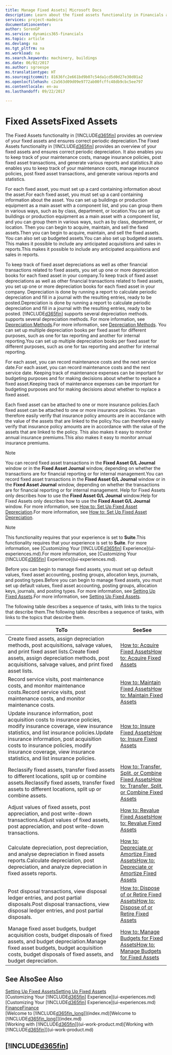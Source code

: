 ```yaml
---
title: Manage Fixed Assets| Microsoft Docs
description: Learn about the fixed assets functionality in Financials and get an overview of how to work with fixed assets.
services: project-madeira
documentationcenter: 
author: SorenGP
ms.service: dynamics365-financials
ms.topic: article
ms.devlang: na
ms.tgt_pltfrm: na
ms.workload: na
ms.search.keywords: machinery, buildings
ms.date: 06/02/2017
ms.author: sgroespe
ms.translationtype: HT
ms.sourcegitcommit: 81636fc2e661bd9b07c54da1cd5d0d27e30d01a2
ms.openlocfilehash: c2a563d09d09e9772ab00fcffc48db9cbc5ee797
ms.contentlocale: en-au
ms.lasthandoff: 09/22/2017

---
```

# <a name="fixed-assets"></a><span data-ttu-id="60ccb-103">Fixed Assets</span><span class="sxs-lookup"><span data-stu-id="60ccb-103">Fixed Assets</span></span>
<span data-ttu-id="60ccb-104">The Fixed Assets functionality in [!INCLUDE[d365fin](includes/d365fin_md.md)] provides an overview of your fixed assets and ensures correct periodic depreciation.</span><span class="sxs-lookup"><span data-stu-id="60ccb-104">The Fixed Assets functionality in [!INCLUDE[d365fin](includes/d365fin_md.md)] provides an overview of your fixed assets and ensures correct periodic depreciation.</span></span> <span data-ttu-id="60ccb-105">It also enables you to keep track of your maintenance costs, manage insurance policies, post fixed asset transactions, and generate various reports and statistics.</span><span class="sxs-lookup"><span data-stu-id="60ccb-105">It also enables you to keep track of your maintenance costs, manage insurance policies, post fixed asset transactions, and generate various reports and statistics.</span></span>

<span data-ttu-id="60ccb-106">For each fixed asset, you must set up a card containing information about the asset.</span><span class="sxs-lookup"><span data-stu-id="60ccb-106">For each fixed asset, you must set up a card containing information about the asset.</span></span> <span data-ttu-id="60ccb-107">You can set up buildings or production equipment as a main asset with a component list, and you can group them in various ways, such as by class, department, or location.</span><span class="sxs-lookup"><span data-stu-id="60ccb-107">You can set up buildings or production equipment as a main asset with a component list, and you can group them in various ways, such as by class, department, or location.</span></span> <span data-ttu-id="60ccb-108">Then you can begin to acquire, maintain, and sell the fixed assets.</span><span class="sxs-lookup"><span data-stu-id="60ccb-108">Then you can begin to acquire, maintain, and sell the fixed assets.</span></span> <span data-ttu-id="60ccb-109">You can also set up budgeted assets.</span><span class="sxs-lookup"><span data-stu-id="60ccb-109">You can also set up budgeted assets.</span></span> <span data-ttu-id="60ccb-110">This makes it possible to include any anticipated acquisitions and sales in reports.</span><span class="sxs-lookup"><span data-stu-id="60ccb-110">This makes it possible to include any anticipated acquisitions and sales in reports.</span></span>

<span data-ttu-id="60ccb-111">To keep track of fixed asset depreciations as well as other financial transactions related to fixed assets, you set up one or more depreciation books for each fixed asset in your company.</span><span class="sxs-lookup"><span data-stu-id="60ccb-111">To keep track of fixed asset depreciations as well as other financial transactions related to fixed assets, you set up one or more depreciation books for each fixed asset in your company.</span></span> <span data-ttu-id="60ccb-112">Depreciation is done by running a report to calculate periodic depreciation and fill in a journal with the resulting entries, ready to be posted.</span><span class="sxs-lookup"><span data-stu-id="60ccb-112">Depreciation is done by running a report to calculate periodic depreciation and fill in a journal with the resulting entries, ready to be posted.</span></span> [!INCLUDE[d365fin](includes/d365fin_md.md)]<span data-ttu-id="60ccb-113"> supports several depreciation methods.</span><span class="sxs-lookup"><span data-stu-id="60ccb-113"> supports several depreciation methods.</span></span> <span data-ttu-id="60ccb-114">For more information, see [Depreciation Methods](fa-depreciation-methods.md).</span><span class="sxs-lookup"><span data-stu-id="60ccb-114">For more information, see [Depreciation Methods](fa-depreciation-methods.md).</span></span> <span data-ttu-id="60ccb-115">You can set up multiple depreciation books per fixed asset for different purposes, such as one for tax reporting and another for internal reporting.</span><span class="sxs-lookup"><span data-stu-id="60ccb-115">You can set up multiple depreciation books per fixed asset for different purposes, such as one for tax reporting and another for internal reporting.</span></span>

<span data-ttu-id="60ccb-116">For each asset, you can record maintenance costs and the next service date.</span><span class="sxs-lookup"><span data-stu-id="60ccb-116">For each asset, you can record maintenance costs and the next service date.</span></span> <span data-ttu-id="60ccb-117">Keeping track of maintenance expenses can be important for budgeting purposes and for making decisions about whether to replace a fixed asset.</span><span class="sxs-lookup"><span data-stu-id="60ccb-117">Keeping track of maintenance expenses can be important for budgeting purposes and for making decisions about whether to replace a fixed asset.</span></span>

<span data-ttu-id="60ccb-118">Each fixed asset can be attached to one or more insurance policies.</span><span class="sxs-lookup"><span data-stu-id="60ccb-118">Each fixed asset can be attached to one or more insurance policies.</span></span> <span data-ttu-id="60ccb-119">You can therefore easily verify that insurance policy amounts are in accordance with the value of the assets that are linked to the policy.</span><span class="sxs-lookup"><span data-stu-id="60ccb-119">You can therefore easily verify that insurance policy amounts are in accordance with the value of the assets that are linked to the policy.</span></span> <span data-ttu-id="60ccb-120">This also makes it easy to monitor annual insurance premiums.</span><span class="sxs-lookup"><span data-stu-id="60ccb-120">This also makes it easy to monitor annual insurance premiums.</span></span>

> [!NOTE]  
>   <span data-ttu-id="60ccb-121">You can record fixed asset transactions in the **Fixed Asset G/L Journal** window or in the **Fixed Asset Journal** window, depending on whether the transactions are for financial reporting or for internal management.</span><span class="sxs-lookup"><span data-stu-id="60ccb-121">You can record fixed asset transactions in the **Fixed Asset G/L Journal** window or in the **Fixed Asset Journal** window, depending on whether the transactions are for financial reporting or for internal management.</span></span> <span data-ttu-id="60ccb-122">Help for Fixed Assets only describes how to use the **Fixed Asset G/L Journal** window.</span><span class="sxs-lookup"><span data-stu-id="60ccb-122">Help for Fixed Assets only describes how to use the **Fixed Asset G/L Journal** window.</span></span> <span data-ttu-id="60ccb-123">For more information, see [How to: Set Up Fixed Asset Depreciation](fa-how-setup-depreciation.md).</span><span class="sxs-lookup"><span data-stu-id="60ccb-123">For more information, see [How to: Set Up Fixed Asset Depreciation](fa-how-setup-depreciation.md).</span></span>

> [!NOTE]  
>   <span data-ttu-id="60ccb-124">This functionality requires that your experience is set to **Suite**.</span><span class="sxs-lookup"><span data-stu-id="60ccb-124">This functionality requires that your experience is set to **Suite**.</span></span> <span data-ttu-id="60ccb-125">For more information, see [Customizing Your [!INCLUDE[d365fin](includes/d365fin_md.md)] Experience](ui-experiences.md).</span><span class="sxs-lookup"><span data-stu-id="60ccb-125">For more information, see [Customizing Your [!INCLUDE[d365fin](includes/d365fin_md.md)] Experience](ui-experiences.md).</span></span>

<span data-ttu-id="60ccb-126">Before you can begin to manage fixed assets, you must set up default values, fixed asset accounting, posting groups, allocation keys, journals, and posting types.</span><span class="sxs-lookup"><span data-stu-id="60ccb-126">Before you can begin to manage fixed assets, you must set up default values, fixed asset accounting, posting groups, allocation keys, journals, and posting types.</span></span> <span data-ttu-id="60ccb-127">For more information, see [Setting Up Fixed Assets](fa-setup.md).</span><span class="sxs-lookup"><span data-stu-id="60ccb-127">For more information, see [Setting Up Fixed Assets](fa-setup.md).</span></span>

<span data-ttu-id="60ccb-128">The following table describes a sequence of tasks, with links to the topics that describe them.</span><span class="sxs-lookup"><span data-stu-id="60ccb-128">The following table describes a sequence of tasks, with links to the topics that describe them.</span></span>

| <span data-ttu-id="60ccb-129">To</span><span class="sxs-lookup"><span data-stu-id="60ccb-129">To</span></span> | <span data-ttu-id="60ccb-130">See</span><span class="sxs-lookup"><span data-stu-id="60ccb-130">See</span></span> |
| --- | --- |
| <span data-ttu-id="60ccb-131">Create fixed assets, assign depreciation methods, post acquisitions, salvage values, and print fixed asset lists.</span><span class="sxs-lookup"><span data-stu-id="60ccb-131">Create fixed assets, assign depreciation methods, post acquisitions, salvage values, and print fixed asset lists.</span></span> |[<span data-ttu-id="60ccb-132">How to: Acquire Fixed Assets</span><span class="sxs-lookup"><span data-stu-id="60ccb-132">How to: Acquire Fixed Assets</span></span>](fa-how-acquire.md) |
| <span data-ttu-id="60ccb-133">Record service visits, post maintenance costs, and monitor maintenance costs.</span><span class="sxs-lookup"><span data-stu-id="60ccb-133">Record service visits, post maintenance costs, and monitor maintenance costs.</span></span> |[<span data-ttu-id="60ccb-134">How to: Maintain Fixed Assets</span><span class="sxs-lookup"><span data-stu-id="60ccb-134">How to: Maintain Fixed Assets</span></span>](fa-how-maintain.md) |
| <span data-ttu-id="60ccb-135">Update insurance information, post acquisition costs to insurance policies, modify insurance coverage, view insurance statistics, and list insurance policies.</span><span class="sxs-lookup"><span data-stu-id="60ccb-135">Update insurance information, post acquisition costs to insurance policies, modify insurance coverage, view insurance statistics, and list insurance policies.</span></span> |[<span data-ttu-id="60ccb-136">How to: Insure Fixed Assets</span><span class="sxs-lookup"><span data-stu-id="60ccb-136">How to: Insure Fixed Assets</span></span>](fa-how-insure.md) |
| <span data-ttu-id="60ccb-137">Reclassify fixed assets, transfer fixed assets to different locations, split up or combine assets.</span><span class="sxs-lookup"><span data-stu-id="60ccb-137">Reclassify fixed assets, transfer fixed assets to different locations, split up or combine assets.</span></span> |[<span data-ttu-id="60ccb-138">How to: Transfer, Split, or Combine Fixed Assets</span><span class="sxs-lookup"><span data-stu-id="60ccb-138">How to: Transfer, Split, or Combine Fixed Assets</span></span>](fa-how-trans-split-combine.md) |
| <span data-ttu-id="60ccb-139">Adjust values of fixed assets, post appreciation, and post write-down transactions.</span><span class="sxs-lookup"><span data-stu-id="60ccb-139">Adjust values of fixed assets, post appreciation, and post write-down transactions.</span></span> |[<span data-ttu-id="60ccb-140">How to: Revalue Fixed Assets</span><span class="sxs-lookup"><span data-stu-id="60ccb-140">How to: Revalue Fixed Assets</span></span>](fa-how-revalue.md) |
| <span data-ttu-id="60ccb-141">Calculate depreciation, post depreciation, and analyse depreciation in fixed assets reports.</span><span class="sxs-lookup"><span data-stu-id="60ccb-141">Calculate depreciation, post depreciation, and  analyze depreciation in fixed assets reports.</span></span> |[<span data-ttu-id="60ccb-142">How to: Depreciate or Amortize Fixed Assets</span><span class="sxs-lookup"><span data-stu-id="60ccb-142">How to: Depreciate or Amortize Fixed Assets</span></span>](fa-how-depreciate-amortize.md) |
| <span data-ttu-id="60ccb-143">Post disposal transactions, view disposal ledger entries, and post partial disposals.</span><span class="sxs-lookup"><span data-stu-id="60ccb-143">Post disposal transactions, view disposal ledger entries, and post partial disposals.</span></span> |[<span data-ttu-id="60ccb-144">How to: Dispose of or Retire Fixed Assets</span><span class="sxs-lookup"><span data-stu-id="60ccb-144">How to: Dispose of or Retire Fixed Assets</span></span>](fa-how-dispose-retire.md) |
| <span data-ttu-id="60ccb-145">Manage fixed asset budgets, budget acquisition costs, budget disposals of fixed assets, and budget depreciation.</span><span class="sxs-lookup"><span data-stu-id="60ccb-145">Manage fixed asset budgets, budget acquisition costs, budget disposals of fixed assets, and budget depreciation.</span></span> |[<span data-ttu-id="60ccb-146">How to: Manage Budgets for Fixed Assets</span><span class="sxs-lookup"><span data-stu-id="60ccb-146">How to: Manage Budgets for Fixed Assets</span></span>](fa-how-manage-budgets.md) |

## <a name="see-also"></a><span data-ttu-id="60ccb-147">See Also</span><span class="sxs-lookup"><span data-stu-id="60ccb-147">See Also</span></span>
[<span data-ttu-id="60ccb-148">Setting Up Fixed Assets</span><span class="sxs-lookup"><span data-stu-id="60ccb-148">Setting Up Fixed Assets</span></span>](fa-setup.md)  
<span data-ttu-id="60ccb-149">[Customizing Your [!INCLUDE[d365fin](includes/d365fin_md.md)] Experience](ui-experiences.md)</span><span class="sxs-lookup"><span data-stu-id="60ccb-149">[Customizing Your [!INCLUDE[d365fin](includes/d365fin_md.md)] Experience](ui-experiences.md)</span></span>  
[<span data-ttu-id="60ccb-150">Finance</span><span class="sxs-lookup"><span data-stu-id="60ccb-150">Finance</span></span>](finance.md)  
<span data-ttu-id="60ccb-151">[Welcome to [!INCLUDE[d365fin_long](includes/d365fin_long_md.md)]](index.md)</span><span class="sxs-lookup"><span data-stu-id="60ccb-151">[Welcome to [!INCLUDE[d365fin_long](includes/d365fin_long_md.md)]](index.md)</span></span>  
<span data-ttu-id="60ccb-152">[Working with [!INCLUDE[d365fin](includes/d365fin_md.md)]](ui-work-product.md)</span><span class="sxs-lookup"><span data-stu-id="60ccb-152">[Working with [!INCLUDE[d365fin](includes/d365fin_md.md)]](ui-work-product.md)</span></span>

## [!INCLUDE[d365fin](includes/free_trial_md.md)]
